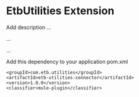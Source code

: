 # EtbUtilities Extension

Add description ...


...


...


Add this dependency to your application pom.xml

```
<groupId>com.etb.utilities</groupId>
<artifactId>etb-utilities-connector</artifactId>
<version>1.0.0</version>
<classifier>mule-plugin</classifier>
```
